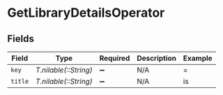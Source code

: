 # GetLibraryDetailsOperator


## Fields

| Field                 | Type                  | Required              | Description           | Example               |
| --------------------- | --------------------- | --------------------- | --------------------- | --------------------- |
| `key`                 | *T.nilable(::String)* | :heavy_minus_sign:    | N/A                   | =                     |
| `title`               | *T.nilable(::String)* | :heavy_minus_sign:    | N/A                   | is                    |